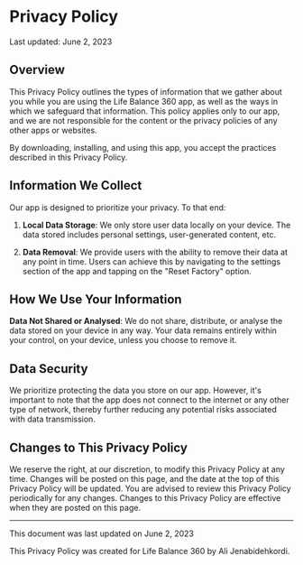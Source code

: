 # Privacy Policy

Last updated: June 2, 2023

## Overview

This Privacy Policy outlines the types of information that we gather about you while you are using the Life Balance 360 app, as well as the ways in which we safeguard that information. This policy applies only to our app, and we are not responsible for the content or the privacy policies of any other apps or websites.

By downloading, installing, and using this app, you accept the practices described in this Privacy Policy.

## Information We Collect

Our app is designed to prioritize your privacy. To that end:

1. **Local Data Storage**: We only store user data locally on your device. The data stored includes personal settings, user-generated content, etc.

2. **Data Removal**: We provide users with the ability to remove their data at any point in time. Users can achieve this by navigating to the settings section of the app and tapping on the "Reset Factory" option.

## How We Use Your Information

**Data Not Shared or Analysed**: We do not share, distribute, or analyse the data stored on your device in any way. Your data remains entirely within your control, on your device, unless you choose to remove it.

## Data Security

We prioritize protecting the data you store on our app. However, it's important to note that the app does not connect to the internet or any other type of network, thereby further reducing any potential risks associated with data transmission.

## Changes to This Privacy Policy

We reserve the right, at our discretion, to modify this Privacy Policy at any time. Changes will be posted on this page, and the date at the top of this Privacy Policy will be updated. You are advised to review this Privacy Policy periodically for any changes. Changes to this Privacy Policy are effective when they are posted on this page.

---

This document was last updated on June 2, 2023

This Privacy Policy was created for Life Balance 360 by Ali Jenabidehkordi.
